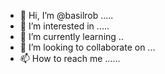 - 👋 Hi, I’m @basilrob .....
- 👀 I’m interested in .....
- 🌱 I’m currently learning ..
- 💞️ I’m looking to collaborate on ...
- 📫 How to reach me ......

<!---
basilrob/basilrob is a ✨ special ✨ repository because its `README.md` (this file) appears on your GitHub profile.
You can click the Preview link to take a look at your changes.
--->
